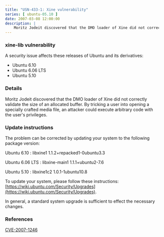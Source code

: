 ```yaml
---
title: "USN-433-1: Xine vulnerability"
series: [ ubuntu-05.10 ]
date: 2007-03-08 12:00:00
description: |
    Moritz Jodeit discovered that the DMO loader of Xine did not correctly  validate the size of an allocated buffer.  By tricking a user into  opening a specially crafted media file, an attacker could execute  arbitrary code with the user&#39;s privileges.
--- 
```

 
### xine-lib vulnerability

A security issue affects these releases of Ubuntu and its derivatives:

* Ubuntu 6.10
* Ubuntu 6.06 LTS
* Ubuntu 5.10

### Details

Moritz Jodeit discovered that the DMO loader of Xine did not correctly validate the size of an allocated buffer. By tricking a user into opening a specially crafted media file, an attacker could execute arbitrary code with the user&#39;s privileges.

### Update instructions

The problem can be corrected by updating your system to the following package version:

Ubuntu 6.10
 : libxine1 <span>1.1.2+repacked1-0ubuntu3.3</span>

Ubuntu 6.06 LTS
 : libxine-main1 <span>1.1.1+ubuntu2-7.6</span>

Ubuntu 5.10
 : libxine1c2 <span>1.0.1-1ubuntu10.8</span>

To update your system, please follow these instructions: [https://wiki.ubuntu.com/Security/Upgrades](https://wiki.ubuntu.com/Security/Upgrades).

In general, a standard system upgrade is sufficient to effect the necessary changes.

### References

 [CVE-2007-1246](http://people.ubuntu.com/~ubuntu-security/cve/CVE-2007-1246)
 
